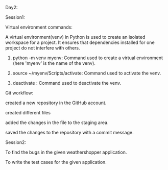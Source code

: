 Day2:

Session1:

Virtual environment commands:

A virtual environment(venv) in Python is used to create an isolated workspace for a project. It ensures that dependencies installed for one project do not interfere with others.

1) python -m venv myenv: Command used to create a virtual environment (here 'myenv' is the name of the venv).

2) source ~/myenv/Scripts/activate: Command used to activate the venv.

3) deactivate : Command used to deactivate the venv.

Git workflow:

created a new repository in the GitHub account.

created different files  

added the changes in the file to the staging area.

saved the changes to the repository with a commit message.

Session2:


To find the bugs in the given weathershopper application.

To write the test cases for the given application.